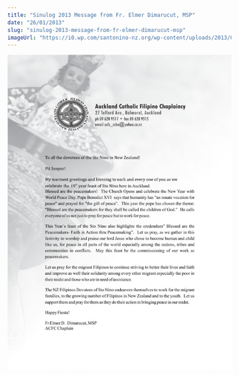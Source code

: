 ```yaml
---
title: "Sinulog 2013 Message from Fr. Elmer Dimarucut, MSP"
date: "26/01/2013"
slug: "sinulog-2013-message-from-fr-elmer-dimarucut-msp"
imageUrl: "https://i0.wp.com/santonino-nz.org/wp-content/uploads/2013/01/message-elmer-728x1024.jpg?resize=728%2C1024"
---
```


[![message - elmer](assets\images\message-elmer-728x1024.jpg)](https://i0.wp.com/santonino-nz.org/wp-content/uploads/2013/01/message-elmer.jpg)